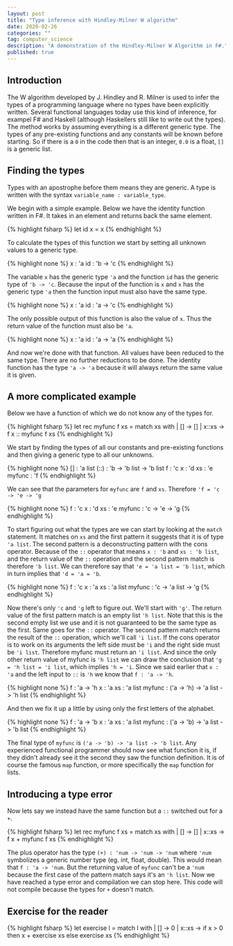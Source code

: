 ```yaml
---
layout: post
title: "Type inference with Hindley-Milner W algorithm"
date: 2020-02-26
categories: ""
tag: computer_science
description: "A demonstration of the Hindley-Milner W Algorithm in F#."
published: true
---
```


## Introduction
The W algorithm developed by J. Hindley and R. Milner is used to infer the types of a programming language where no types have been explicitly written. Several functional languages today use this kind of inference, for exampel F# and Haskell (although Haskellers still like to write out the types). The method works by assuming everything is a different generic type. The types of any pre-existing functions and any constants will be known before starting. So if there is a `0` in the code then that is an integer, `0.0` is a float, `[]` is a generic list. 

## Finding the types

Types with an apostrophe before them means they are generic. A type is written with the syntax `variable_name : variable_type`.

We begin with a simple example. Below we have the identity function written in F#. It takes in an element and returns back the same element.

{% highlight fsharp %}
let id x = x
{% endhighlight %}

To calculate the types of this function we start by setting all unknown values to a generic type.

{% highlight none %}
x : 'a
id : 'b -> 'c
{% endhighlight %}

The variable `x` has the generic type `'a` and the function `id` has the generic type of `'b -> 'c`. Because the input of the function is `x` and `x` has the generic type `'a` then the function input must also have the same type. 

{% highlight none %}
x : 'a
id : 'a -> 'c
{% endhighlight %}

The only possible output of this function is also the value of `x`. Thus the return value of the function must also be `'a`.

{% highlight none %}
x : 'a
id : 'a -> 'a
{% endhighlight %}

And now we're done with that function. All values have been reduced to the same type. There are no further reductions to be done. The identity function has the type `'a -> 'a` because it will always return the same value it is given. 

## A more complicated example
Below we have a function of which we do not know any of the types for.

{% highlight fsharp %}
let rec myfunc f xs = 
  match xs with
  | []    -> []
  | x::xs -> f x :: myfunc f xs
{% endhighlight %}

We start by finding the types of all our constants and pre-existing functions and then giving a generic type to all our unknowns.

{% highlight none %}
[] : 'a list
(::) : 'b -> 'b list -> 'b list
f : 'c
x : 'd
xs : 'e
myfunc : 'f
{% endhighlight %}

We can see that the parameters for `myfunc` are `f` and `xs`. Therefore `'f = 'c -> 'e -> 'g`

{% highlight none %}
f : 'c
x : 'd
xs : 'e
myfunc : 'c -> 'e -> 'g
{% endhighlight %}

To start figuring out what the types are we can start by looking at the `match` statement. It matches on `xs` and the first pattern it suggests that it is of type `'a list`. The second pattern is a deconstructing pattern with the cons operator. Because of the `::` operator that means `x : 'b` and `xs : 'b list`, and the return value of the `::` operation and the second pattern match is therefore `'b list`. We can therefore say that `'e = 'a list = 'b list`, which in turn implies that `'d = 'a = 'b`.

{% highlight none %}
f : 'c
x : 'a
xs : 'a list
myfunc : 'c -> 'a list -> 'g
{% endhighlight %}

Now there's only `'c` and `'g` left to figure out. We'll start with `'g'`. The return value of the first pattern match is an empty list `'h list`. Note that this is the second empty list we use and it is not guaranteed to be the same type as the first. Same goes for the `::` operator. The second pattern match returns the result of the `::` operation, which we'll call `'i list`. If the cons operator is to work on its arguments the left side must be `'i` and the right side must be `'i list`. Therefore myfunc must return an `'i list`. And since the only other return value of myfunc is `'h list` we can draw the conclusion that `'g = 'h list = 'i list`, which implies `'h = 'i`. Since we said earlier that `x : 'a` and the left input to `::` is `'h` we know that `f : 'a -> 'h`. 

{% highlight none %}
f : 'a -> 'h
x : 'a
xs : 'a list
myfunc : ('a -> 'h) -> 'a list -> 'h list
{% endhighlight %}

And then we fix it up a little by using only the first letters of the alphabet.

{% highlight none %}
f : 'a -> 'b
x : 'a
xs : 'a list
myfunc : ('a -> 'b) -> 'a list -> 'b list
{% endhighlight %}

The final type of `myfunc` is `('a -> 'b) -> 'a list -> 'b list`. Any experienced functional programmer should now see what function it is, if they didn't already see it the second they saw the function definition. It is of course the famous `map` function, or more specifically the `map` function for lists.


## Introducing a type error
Now lets say we instead have the same function but a `::` switched out for a `+`.

{% highlight fsharp %}
let rec myfunc f xs = 
  match xs with
  | []    -> []
  | x::xs -> f x + myfunc f xs
{% endhighlight %}

The plus operator has the type `(+) : 'num -> 'num -> 'num` where `'num` symbolizes a generic number type (eg. int, float, double). This would mean that `f : 'a -> 'num`. But the returning value of `myfunc` can't be a `'num` because the first case of the pattern match says it's an `'h list`. Now we have reached a type error and compilation we can stop here. This code will not compile because the types for `+` doesn't match.

## Exercise for the reader

{% highlight fsharp %}
let exercise l = 
  match l with
  | []    -> 0
  | x::xs -> 
    if x > 0 then
      x + exercise xs
    else
      exercise xs
{% endhighlight %}
